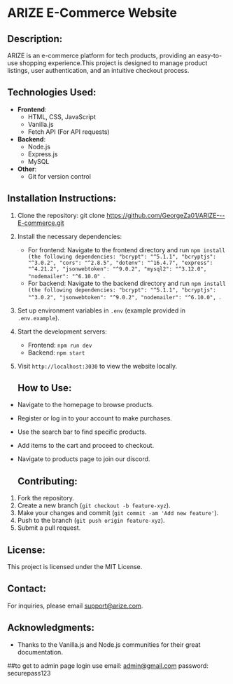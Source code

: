 # ARIZE E-Commerce Website

## Description:
ARIZE is an e-commerce platform for tech products, providing an easy-to-use shopping experience.This project is designed to manage product listings, user authentication, and an intuitive checkout process.

## Technologies Used:
- **Frontend**: 
  - HTML, CSS, JavaScript
  - Vanilla.js
  - Fetch API (For API requests)
- **Backend**: 
  - Node.js
  - Express.js
  - MySQL
- **Other**:
  - Git for version control
 
 ## Installation Instructions:
1. Clone the repository:
   git clone https://github.com/GeorgeZa01/ARIZE---E-commerce.git
2. Install the necessary dependencies:
   - For frontend: Navigate to the frontend directory and run `npm install (the following dependencies:
        "bcrypt": "^5.1.1",
        "bcryptjs": "^3.0.2",
        "cors": "^2.8.5",
        "dotenv": "^16.4.7",
        "express": "^4.21.2",
        "jsonwebtoken": "^9.0.2",
        "mysql2": "^3.12.0",
        "nodemailer": "^6.10.0"
     `.
   - For backend: Navigate to the backend directory and run `npm install (the following dependencies:
       "bcrypt": "^5.1.1",
      "bcryptjs": "^3.0.2",
      "jsonwebtoken": "^9.0.2",
      "nodemailer": "^6.10.0",
  `.
3. Set up environment variables in `.env` (example provided in `.env.example`).
4. Start the development servers:
   - Frontend: `npm run dev`
   - Backend: `npm start`
5. Visit `http://localhost:3030` to view the website locally.

   ## How to Use:
- Navigate to the homepage to browse products.
- Register or log in to your account to make purchases.
- Use the search bar to find specific products.
- Add items to the cart and proceed to checkout.
- Navigate to products page to join our discord.

  ## Contributing:
1. Fork the repository.
2. Create a new branch (`git checkout -b feature-xyz`).
3. Make your changes and commit (`git commit -am 'Add new feature'`).
4. Push to the branch (`git push origin feature-xyz`).
5. Submit a pull request.

  ## License:
This project is licensed under the MIT License.

## Contact:
For inquiries, please email support@arize.com.

## Acknowledgments:
- Thanks to the Vanilla.js and Node.js communities for their great documentation.

##to get to admin page login use email: admin@gmail.com password: securepass123




